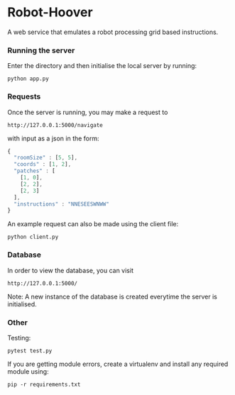 # Robot-Hoover
A web service that emulates a robot processing grid based instructions.

### Running the server

Enter the directory and then initialise the local server by running:

```
python app.py
```

### Requests
Once the server is running, you may make a request to

```
http://127.0.0.1:5000/navigate
```

with input as a json in the form:

```javascript
{
  "roomSize" : [5, 5],
  "coords" : [1, 2],
  "patches" : [
    [1, 0],
    [2, 2],
    [2, 3]
  ],
  "instructions" : "NNESEESWNWW"
}
```

An example request can also be made using the client file:

```
python client.py
```

### Database

In order to view the database, you can visit

```
http://127.0.0.1:5000/
```

Note: A new instance of the database is created everytime the server is initialised.

### Other

Testing:

```
pytest test.py
```

If you are getting module errors, create a virtualenv and install any required module using:

```
pip -r requirements.txt
```
